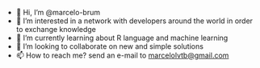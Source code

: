 - 👋 Hi, I’m @marcelo-brum
- 👀 I’m interested in a network with developers around the world in order to exchange knowledge
- 🌱 I’m currently learning about R language and machine learning
- 💞️ I’m looking to collaborate on new and simple solutions
- 📫 How to reach me? send an e-mail to marcelolvtb@gmail.com
<!---
marcelo-brum/marcelo-brum is a ✨ special ✨ repository because its `README.md` (this file) appears on your GitHub profile.
You can click the Preview link to take a look at your changes.
--->
